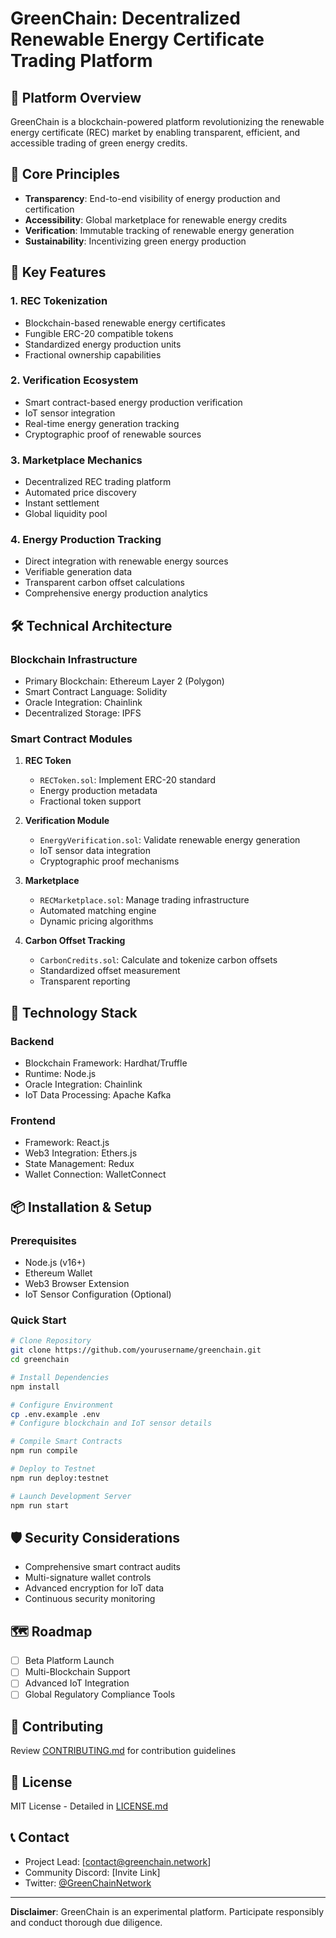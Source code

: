 # GreenChain: Decentralized Renewable Energy Certificate Trading Platform


## 🌿 Platform Overview

GreenChain is a blockchain-powered platform revolutionizing the renewable energy certificate (REC) market by enabling transparent, efficient, and accessible trading of green energy credits.

## 🔑 Core Principles

- **Transparency**: End-to-end visibility of energy production and certification
- **Accessibility**: Global marketplace for renewable energy credits
- **Verification**: Immutable tracking of renewable energy generation
- **Sustainability**: Incentivizing green energy production

## 🚀 Key Features

### 1. REC Tokenization
- Blockchain-based renewable energy certificates
- Fungible ERC-20 compatible tokens
- Standardized energy production units
- Fractional ownership capabilities

### 2. Verification Ecosystem
- Smart contract-based energy production verification
- IoT sensor integration
- Real-time energy generation tracking
- Cryptographic proof of renewable sources

### 3. Marketplace Mechanics
- Decentralized REC trading platform
- Automated price discovery
- Instant settlement
- Global liquidity pool

### 4. Energy Production Tracking
- Direct integration with renewable energy sources
- Verifiable generation data
- Transparent carbon offset calculations
- Comprehensive energy production analytics

## 🛠 Technical Architecture

### Blockchain Infrastructure
- Primary Blockchain: Ethereum Layer 2 (Polygon)
- Smart Contract Language: Solidity
- Oracle Integration: Chainlink
- Decentralized Storage: IPFS

### Smart Contract Modules
1. **REC Token**
    - `RECToken.sol`: Implement ERC-20 standard
    - Energy production metadata
    - Fractional token support

2. **Verification Module**
    - `EnergyVerification.sol`: Validate renewable energy generation
    - IoT sensor data integration
    - Cryptographic proof mechanisms

3. **Marketplace**
    - `RECMarketplace.sol`: Manage trading infrastructure
    - Automated matching engine
    - Dynamic pricing algorithms

4. **Carbon Offset Tracking**
    - `CarbonCredits.sol`: Calculate and tokenize carbon offsets
    - Standardized offset measurement
    - Transparent reporting

## 🔧 Technology Stack

### Backend
- Blockchain Framework: Hardhat/Truffle
- Runtime: Node.js
- Oracle Integration: Chainlink
- IoT Data Processing: Apache Kafka

### Frontend
- Framework: React.js
- Web3 Integration: Ethers.js
- State Management: Redux
- Wallet Connection: WalletConnect

## 📦 Installation & Setup

### Prerequisites
- Node.js (v16+)
- Ethereum Wallet
- Web3 Browser Extension
- IoT Sensor Configuration (Optional)

### Quick Start
```bash
# Clone Repository
git clone https://github.com/yourusername/greenchain.git
cd greenchain

# Install Dependencies
npm install

# Configure Environment
cp .env.example .env
# Configure blockchain and IoT sensor details

# Compile Smart Contracts
npm run compile

# Deploy to Testnet
npm run deploy:testnet

# Launch Development Server
npm run start
```

## 🛡️ Security Considerations
- Comprehensive smart contract audits
- Multi-signature wallet controls
- Advanced encryption for IoT data
- Continuous security monitoring

## 🗺️ Roadmap
- [ ] Beta Platform Launch
- [ ] Multi-Blockchain Support
- [ ] Advanced IoT Integration
- [ ] Global Regulatory Compliance Tools

## 🤝 Contributing
Review [CONTRIBUTING.md](CONTRIBUTING.md) for contribution guidelines

## 📄 License
MIT License - Detailed in [LICENSE.md](LICENSE.md)

## 📞 Contact
- Project Lead: [contact@greenchain.network]
- Community Discord: [Invite Link]
- Twitter: [@GreenChainNetwork](https://twitter.com/placeholder)

---

**Disclaimer**: GreenChain is an experimental platform. Participate responsibly and conduct thorough due diligence.

